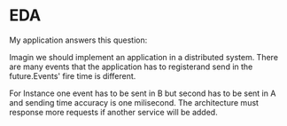# EDA 
My application answers this question:

Imagin we should implement an application in a distributed system.
There are many events that the application has to registerand send in the future.Events' fire time is different.


For Instance one event has to be sent in B but second has to be sent in A and sending time accuracy is one milisecond.
The architecture must response more requests if another service will be added.

